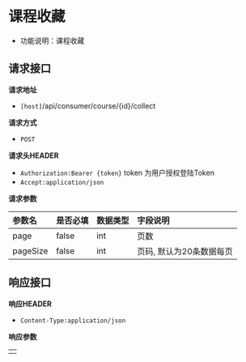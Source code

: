 # 课程收藏



* 功能说明：课程收藏

## 请求接口 <a id="&#x8BF7;&#x6C42;&#x63A5;&#x53E3;"></a>

**请求地址**

* `[host]`/api/consumer/course/{id}/collect

**请求方式**

* `POST`

**请求头HEADER**

* `Authorization:Bearer {token}` token 为用户授权登陆Token
* `Accept:application/json`

**请求参数**

| 参数名 | 是否必填 | 数据类型 | 字段说明 |
| :--- | :--- | :--- | :--- |
| page | false | int | 页数 |
| pageSize | false | int | 页码, 默认为20条数据每页 |

## 响应接口 <a id="&#x54CD;&#x5E94;&#x63A5;&#x53E3;"></a>

**响应HEADER**

* `Content-Type:application/json`

**响应参数**

|  |
| :--- |
|  |

